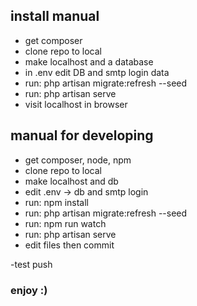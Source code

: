 ## install manual

- get composer 
- clone repo to local
- make localhost and a database 
- in .env edit DB and smtp login data 
- run: php artisan migrate:refresh --seed
- run: php artisan serve
- visit localhost in browser 

## manual for developing

- get composer, node, npm
- clone repo to local 
- make localhost and db
- edit .env -> db and smtp login 
- run: npm install 
- run: php artisan migrate:refresh --seed
- run: npm run watch
- run: php artisan serve
- edit files then commit 

-test push

### enjoy :)